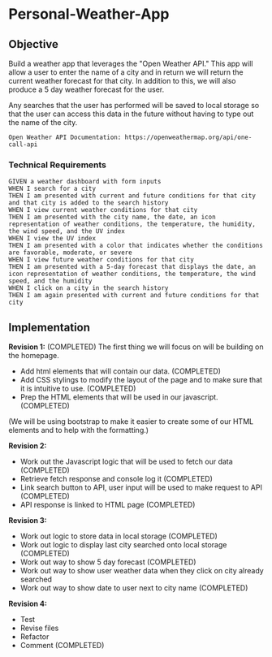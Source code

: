 # Personal-Weather-App

## Objective

Build a weather app that leverages the "Open Weather API." This app will allow a user to enter the name of a city and in return we will return the current weather forecast for that city. In addition to this, we will also produce a 5 day weather forecast for the user. 

Any searches that the user has performed will be saved to local storage so that the user can access this data in the future without having to type out the name of the city.

```Open Weather API Documentation: https://openweathermap.org/api/one-call-api```

### Technical Requirements

```
GIVEN a weather dashboard with form inputs
WHEN I search for a city
THEN I am presented with current and future conditions for that city and that city is added to the search history
WHEN I view current weather conditions for that city
THEN I am presented with the city name, the date, an icon representation of weather conditions, the temperature, the humidity, the wind speed, and the UV index
WHEN I view the UV index
THEN I am presented with a color that indicates whether the conditions are favorable, moderate, or severe
WHEN I view future weather conditions for that city
THEN I am presented with a 5-day forecast that displays the date, an icon representation of weather conditions, the temperature, the wind speed, and the humidity
WHEN I click on a city in the search history
THEN I am again presented with current and future conditions for that city
```

## Implementation

**Revision 1:** (COMPLETED)
The first thing we will focus on will be building on the homepage. 
- Add html elements that will contain our data. (COMPLETED)
- Add CSS stylings to modify the layout of the page and to make sure that it is intuitive to use. (COMPLETED)
- Prep the HTML elements that will be used in our javascript. (COMPLETED)

(We will be using bootstrap to make it easier to create some of our HTML elements and to help with the formatting.)

**Revision 2:** 
- Work out the Javascript logic that will be used to fetch our data (COMPLETED)
- Retrieve fetch response and console log it (COMPLETED)
- Link search button to API, user input will be used to make request to API (COMPLETED)
- API response is linked to HTML page (COMPLETED)

**Revision 3:**
- Work out logic to store data in local storage (COMPLETED)
- Work out logic to display last city searched onto local storage (COMPLETED)
- Work out way to show 5 day forecast (COMPLETED)
- Work out way to show user weather data when they click on city already searched
- Work out way to show date to user next to city name (COMPLETED)

**Revision 4:**
- Test
- Revise files
- Refactor
- Comment (COMPLETED)